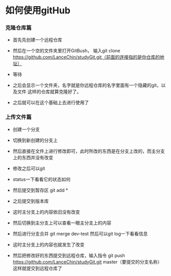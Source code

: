 # 如何使用gitHub

### 克隆仓库篇
- 首先先创建一个远程仓库
- 然后在一个空的文件夹里打开GitBush，
输入git clone https://github.com/LanceChin/studyGit.git（前面的连接指的是你仓库的地址）
- 等待
- 之后会显示一个文件夹，名字就是你远程仓库的名字里面有一个隐藏的git，以及文件
这样的仓库就算克隆好了。

- 之后就可以在这个基础上去进行使用了

### 上传文件篇

- 创建一个分支

- 切换到新创建的分支上

- 然后直接在文件上进行修改即可，此时所改的东西是在分支上改的，而主分支上的东西并没有改变

- 修改之后可以git 

- status一下看看它的状态如何

- 然后提交到暂存区  git add *

- 之后提交到版本库

- 这时主分支上的内容依旧没有改变

- 然后切换到主分支上可以查看一眼主分支上的内容

- 然后进行分支合并 git merge dev-test
然后可以git log一下看看信息
- 这时主分支上的内容也就发生了改变
- 然后把修改好的东西提交到远程仓库，输入指令
git push  https://github.com/LanceChin/studyGit.git  master（要提交的分支名称）
这样就提交到远程仓库了